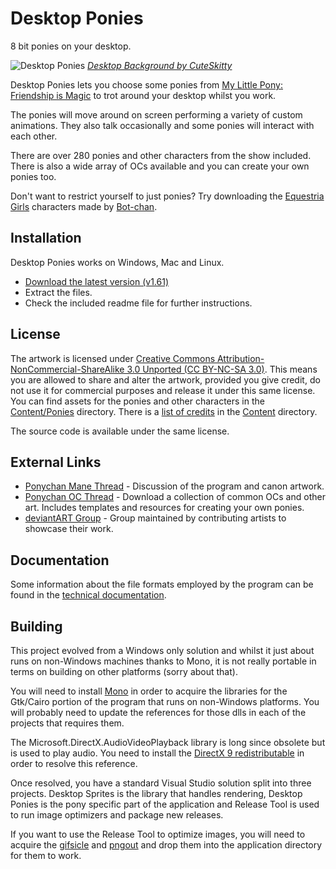 # Desktop Ponies

8 bit ponies on your desktop.

![Desktop Ponies](http://i.imgur.com/2vVLGt8.jpg)
*[Desktop Background by CuteSkitty](http://cuteskitty.deviantart.com/art/Celestia-256362644)*

Desktop Ponies lets you choose some ponies from [My Little Pony: Friendship is Magic](http://wikipedia.org/wiki/My_Little_Pony:_Friendship_Is_Magic) to trot around your desktop whilst you work.

The ponies will move around on screen performing a variety of custom animations. They also talk occasionally and some ponies will interact with each other.

There are over 280 ponies and other characters from the show included. There is also a wide array of OCs available and you can create your own ponies too.

Don't want to restrict yourself to just ponies? Try downloading the [Equestria Girls](http://sta.sh/2ouk6qgs0sg) characters made by [Bot-chan](http://botchan-mlp.deviantart.com/).

## Installation

Desktop Ponies works on Windows, Mac and Linux.

* [Download the latest version (v1.61)](https://github.com/RoosterDragon/Desktop-Ponies/releases/download/v1.60/Desktop.Ponies.v1.61.zip)
* Extract the files.
* Check the included readme file for further instructions.

## License

The artwork is licensed under [Creative Commons Attribution-NonCommercial-ShareAlike 3.0 Unported (CC BY-NC-SA 3.0)](http://creativecommons.org/licenses/by-nc-sa/3.0/). This means you are allowed to share and alter the artwork, provided you give credit, do not use it for commercial purposes and release it under this same license. You can find assets for the ponies and other characters in the [Content/Ponies](Content/Ponies) directory. There is a [list of credits](Content/credits.txt) in the [Content](Content) directory.

The source code is available under the same license.

## External Links

* [Ponychan Mane Thread](http://www.ponychan.net/fan/res/458.html) - Discussion of the program and canon artwork.
* [Ponychan OC Thread](http://www.ponychan.net/chan/collab/res/43607.html) - Download a collection of common OCs and other art. Includes templates and resources for creating your own ponies.
* [deviantART Group](http://desktop-pony-team.deviantart.com/) - Group maintained by contributing artists to showcase their work.

## Documentation

Some information about the file formats employed by the program can be found in the [technical documentation](techdoc.md).

## Building

This project evolved from a Windows only solution and whilst it just about runs on non-Windows machines thanks to Mono, it is not really portable in terms on building on other platforms (sorry about that).

You will need to install [Mono](http://www.mono-project.com/download/) in order to acquire the libraries for the Gtk/Cairo portion of the program that runs on non-Windows platforms. You will probably need to update the references for those dlls in each of the projects that requires them.

The Microsoft.DirectX.AudioVideoPlayback library is long since obsolete but is used to play audio. You need to install the [DirectX 9 redistributable](http://www.microsoft.com/en-us/download/details.aspx?id=35) in order to resolve this reference.

Once resolved, you have a standard Visual Studio solution split into three projects. Desktop Sprites is the library that handles rendering, Desktop Ponies is the pony specific part of the application and Release Tool is used to run image optimizers and package new releases.

If you want to use the Release Tool to optimize images, you will need to acquire the [gifsicle](http://www.lcdf.org/gifsicle/) and [pngout](http://advsys.net/ken/utils.htm) and drop them into the application directory for them to work.

